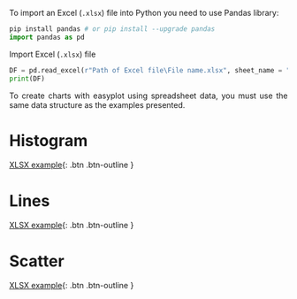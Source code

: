 <!-- ---
title: Using xlsx files
layout: home
nav_order: 4
--- -->

<p align = "justify">To import an Excel (<code>.xlsx</code>) file into Python you need to use Pandas library:</p>

```python
pip install pandas # or pip install --upgrade pandas
import pandas as pd
```
<p align = "justify">Import Excel (<code>.xlsx</code>) file</p>

```python
DF = pd.read_excel(r"Path of Excel file\File name.xlsx", sheet_name = "your Excel sheet name")
print(DF)
```
<p align = "justify">To create charts with easyplot using spreadsheet data, you must use the same data structure as the examples presented.</p>

<h1>Histogram</h1>

[XLSX example](https://drive.google.com/drive/folders/1w_UpAP_ZtoiA7Ydd0DmKOXqxb7EJWcou?usp=sharing){: .btn .btn-outline }

<h1>Lines</h1>

[XLSX example](https://drive.google.com/drive/folders/1wef5f7SlhG6_4ZmqIgCqecDYlk_cZCug?usp=sharing){: .btn .btn-outline }

<h1>Scatter</h1>

[XLSX example](https://drive.google.com/drive/folders/1wgMW-811_chbDlXXPgQvy6fs5O__GiZN?usp=sharing){: .btn .btn-outline }

